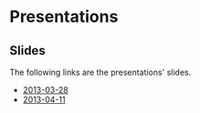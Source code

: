 # Presentations

## Slides

The following links are the presentations' slides.

* [2013-03-28](https://github.com/cvdlab-bio/weblar/blob/master/slides/2013-03-28.pdf)
* [2013-04-11](https://github.com/cvdlab-bio/weblar/blob/master/slides/2013-04-11.pdf)
